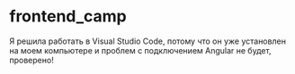 # frontend_camp
Я решила работать в Visual Studio Code, потому что он уже установлен на моем компьютере и проблем с подключением Angular не будет, проверено!
